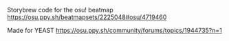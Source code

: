 Storybrew code for the osu! beatmap https://osu.ppy.sh/beatmapsets/2225048#osu/4719460

Made for YEAST https://osu.ppy.sh/community/forums/topics/1944735?n=1
